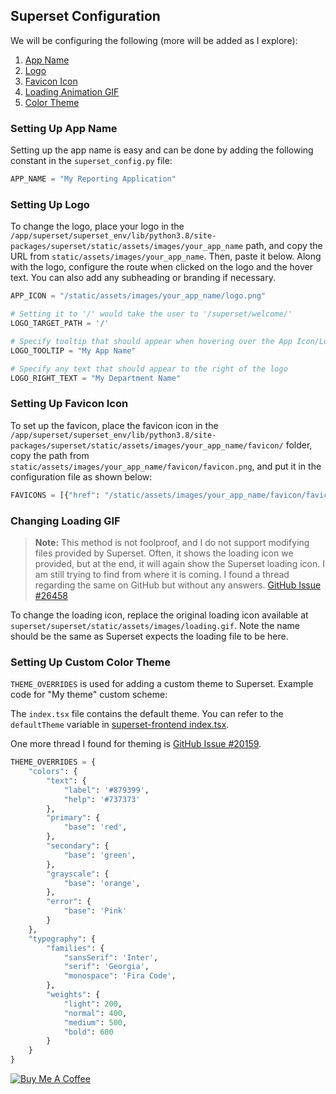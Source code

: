 ## Superset Configuration

We will be configuring the following (more will be added as I explore):

1. [App Name](#setting-up-app-name)
2. [Logo](#setting-up-logo)
3. [Favicon Icon](#setting-up-favicon-icon)
4. [Loading Animation GIF](#changing-loading-gif)
5. [Color Theme](#setting-up-custom-color-theme)

### Setting Up App Name
Setting up the app name is easy and can be done by adding the following constant in the `superset_config.py` file:

```python
APP_NAME = "My Reporting Application"
```

### Setting Up Logo
To change the logo, place your logo in the `/app/superset/superset_env/lib/python3.8/site-packages/superset/static/assets/images/your_app_name` path, and copy the URL from `static/assets/images/your_app_name`. Then, paste it below. Along with the logo, configure the route when clicked on the logo and the hover text. You can also add any subheading or branding if necessary.

```python
APP_ICON = "/static/assets/images/your_app_name/logo.png"

# Setting it to '/' would take the user to '/superset/welcome/'
LOGO_TARGET_PATH = '/'

# Specify tooltip that should appear when hovering over the App Icon/Logo
LOGO_TOOLTIP = "My App Name"

# Specify any text that should appear to the right of the logo
LOGO_RIGHT_TEXT = "My Department Name"
```

### Setting Up Favicon Icon
To set up the favicon, place the favicon icon in the `/app/superset/superset_env/lib/python3.8/site-packages/superset/static/assets/images/your_app_name/favicon/` folder, copy the path from `static/assets/images/your_app_name/favicon/favicon.png`, and put it in the configuration file as shown below:

```python
FAVICONS = [{"href": "/static/assets/images/your_app_name/favicon/favicon.png"}]
```

### Changing Loading GIF
> **Note:** This method is not foolproof, and I do not support modifying files provided by Superset. Often, it shows the loading icon we provided, but at the end, it will again show the Superset loading icon. I am still trying to find from where it is coming. I found a thread regarding the same on GitHub but without any answers. [GitHub Issue #26458](https://github.com/apache/superset/issues/26458)

To change the loading icon, replace the original loading icon available at `superset/superset/static/assets/images/loading.gif`. Note the name should be the same as Superset expects the loading file to be here.

### Setting Up Custom Color Theme
`THEME_OVERRIDES` is used for adding a custom theme to Superset. Example code for "My theme" custom scheme:

The `index.tsx` file contains the default theme. You can refer to the `defaultTheme` variable in [superset-frontend index.tsx](https://github.com/apache/superset/blob/master/superset-frontend/packages/superset-ui-core/src/style/index.tsx).

One more thread I found for theming is [GitHub Issue #20159](https://github.com/apache/superset/issues/20159).

```python
THEME_OVERRIDES = {
    "colors": {
        "text": {
            "label": '#879399',
            "help": '#737373'
        },
        "primary": {
            "base": 'red',
        },
        "secondary": {
            "base": 'green',
        },
        "grayscale": {
            "base": 'orange',
        },
        "error": {
            "base": 'Pink'
        }
    },
    "typography": {
        "families": {
            "sansSerif": 'Inter',
            "serif": 'Georgia',
            "monospace": 'Fira Code',
        },
        "weights": {
            "light": 200,
            "normal": 400,
            "medium": 500,
            "bold": 600
        }
    }
}
```

[![Buy Me A Coffee](https://www.buymeacoffee.com/assets/img/custom_images/orange_img.png)](https://www.buymeacoffee.com/shantanukhond)
